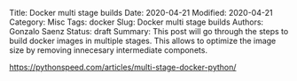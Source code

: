 Title: Docker multi stage builds
Date: 2020-04-21
Modified: 2020-04-21
Category: Misc
Tags: docker
Slug: Docker multi stage builds
Authors: Gonzalo Saenz
Status: draft
Summary: This post will go through the steps to build docker images in multiple stages. This allows to optimize the image size by removing innecesary intermediate componets.

https://pythonspeed.com/articles/multi-stage-docker-python/
